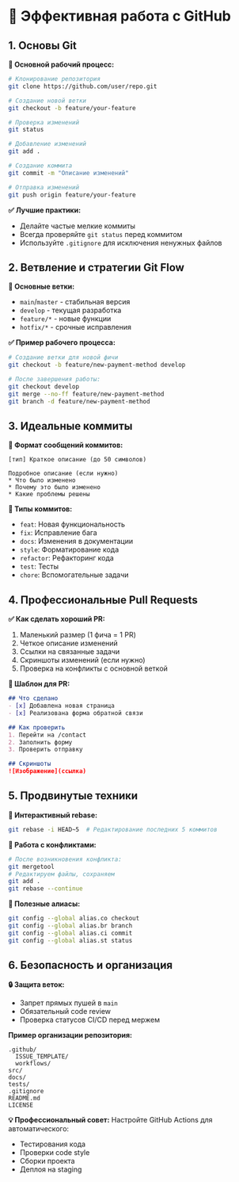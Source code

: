 # 🚀 Эффективная работа с GitHub

## 1. Основы Git
**🔹 Основной рабочий процесс:**
```bash
# Клонирование репозитория
git clone https://github.com/user/repo.git

# Создание новой ветки
git checkout -b feature/your-feature

# Проверка изменений
git status

# Добавление изменений
git add .

# Создание коммита
git commit -m "Описание изменений"

# Отправка изменений
git push origin feature/your-feature
```

**✅ Лучшие практики:**
- Делайте частые мелкие коммиты
- Всегда проверяйте `git status` перед коммитом
- Используйте `.gitignore` для исключения ненужных файлов

## 2. Ветвление и стратегии Git Flow

**🌿 Основные ветки:**
- `main`/`master` - стабильная версия
- `develop` - текущая разработка
- `feature/*` - новые функции
- `hotfix/*` - срочные исправления

**✅ Пример рабочего процесса:**
```bash
# Создание ветки для новой фичи
git checkout -b feature/new-payment-method develop

# После завершения работы:
git checkout develop
git merge --no-ff feature/new-payment-method
git branch -d feature/new-payment-method
```

## 3. Идеальные коммиты

**📝 Формат сообщений коммитов:**
```
[тип] Краткое описание (до 50 символов)

Подробное описание (если нужно)
* Что было изменено
* Почему это было изменено
* Какие проблемы решены
```

**🔹 Типы коммитов:**
- `feat`: Новая функциональность
- `fix`: Исправление бага
- `docs`: Изменения в документации
- `style`: Форматирование кода
- `refactor`: Рефакторинг кода
- `test`: Тесты
- `chore`: Вспомогательные задачи

## 4. Профессиональные Pull Requests

**✅ Как сделать хороший PR:**
1. Маленький размер (1 фича = 1 PR)
2. Четкое описание изменений
3. Ссылки на связанные задачи
4. Скриншоты изменений (если нужно)
5. Проверка на конфликты с основной веткой

**🔹 Шаблон для PR:**
```markdown
## Что сделано
- [x] Добавлена новая страница
- [x] Реализована форма обратной связи

## Как проверить
1. Перейти на /contact
2. Заполнить форму
3. Проверить отправку

## Скриншоты
![Изображение](ссылка)
```

## 5. Продвинутые техники

**🔹 Интерактивный rebase:**
```bash
git rebase -i HEAD~5  # Редактирование последних 5 коммитов
```

**🔹 Работа с конфликтами:**
```bash
# После возникновения конфликта:
git mergetool
# Редактируем файлы, сохраняем
git add .
git rebase --continue
```

**🔹 Полезные алиасы:**
```bash
git config --global alias.co checkout
git config --global alias.br branch
git config --global alias.ci commit
git config --global alias.st status
```

## 6. Безопасность и организация

**🔒 Защита веток:**
- Запрет прямых пушей в `main`
- Обязательный code review
- Проверка статусов CI/CD перед мержем

**Пример организации репозитория:**
```
.github/
  ISSUE_TEMPLATE/
  workflows/
src/
docs/
tests/
.gitignore
README.md
LICENSE
```

**💡 Профессиональный совет:** Настройте GitHub Actions для автоматического:
- Тестирования кода
- Проверки code style
- Сборки проекта
- Деплоя на staging